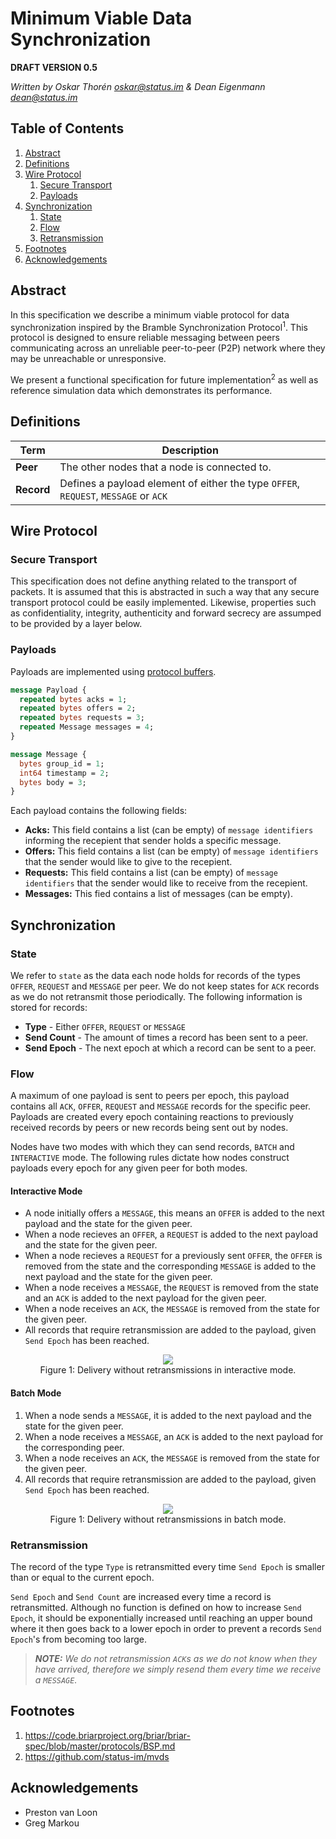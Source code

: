 # Minimum Viable Data Synchronization

**DRAFT VERSION 0.5**

*Written by Oskar Thorén oskar@status.im & Dean Eigenmann dean@status.im*

## Table of Contents

1. [Abstract](#abstract)
2. [Definitions](#definitions)
3. [Wire Protocol](#wire-protocol)
    1. [Secure Transport](#secure-transport) 
    2. [Payloads](#payloads)
4. [Synchronization](#synchronization)
    1. [State](#state)
    2. [Flow](#flow)
    3. [Retransmission](#retransmission)
5. [Footnotes](#footnotes)
6. [Acknowledgements](#acknowledgements)

## Abstract

In this specification we describe a minimum viable protocol for data synchronization inspired by the Bramble Synchronization Protocol<sup>1</sup>. This protocol is designed to ensure reliable messaging between peers communicating across an unreliable peer-to-peer (P2P) network where they may be unreachable or unresponsive.

We present a functional specification for future implementation<sup>2</sup> as well as reference simulation data which demonstrates its performance.

## Definitions

| Term | Description |
|------|-------------|
| **Peer** | The other nodes that a node is connected to. |
| **Record** | Defines a payload element of either the type `OFFER`, `REQUEST`, `MESSAGE` or `ACK` |

## Wire Protocol

### Secure Transport

This specification does not define anything related to the transport of packets. It is assumed that this is abstracted in such a way that any secure transport protocol could be easily implemented. Likewise, properties such as confidentiality, integrity, authenticity and forward secrecy are assumped to be provided by a layer below.

### Payloads

Payloads are implemented using [protocol buffers](https://developers.google.com/protocol-buffers/).

```protobuf
message Payload {
  repeated bytes acks = 1;
  repeated bytes offers = 2;
  repeated bytes requests = 3;
  repeated Message messages = 4;
}

message Message {
  bytes group_id = 1;
  int64 timestamp = 2;
  bytes body = 3;
}

```

Each payload contains the following fields:

- **Acks:** This field contains a list (can be empty) of `message identifiers` informing the recepient that sender holds a specific message.
- **Offers:** This field contains a list (can be empty) of `message identifiers` that the sender would like to give to the recepient.
- **Requests:** This field contains a list (can be empty) of `message identifiers` that the sender would like to receive from the recepient.
- **Messages:** This fied contains a list of messages (can be empty).

## Synchronization

### State

We refer to `state` as the data each node holds for records of the types `OFFER`, `REQUEST` and `MESSAGE` per peer. We do not keep states for `ACK` records as we do not retransmit those periodically. The following information is stored for records:

 - **Type** - Either `OFFER`, `REQUEST` or `MESSAGE`
 - **Send Count** - The amount of times a record has been sent to a peer.
 - **Send Epoch** - The next epoch at which a record can be sent to a peer.

### Flow

A maximum of one payload is sent to peers per epoch, this payload contains all `ACK`, `OFFER`, `REQUEST` and `MESSAGE` records for the specific peer. Payloads are created every epoch containing reactions to previously received records by peers or new records being sent out by nodes. 

Nodes have two modes with which they can send records, `BATCH` and `INTERACTIVE` mode. The following rules dictate how nodes construct payloads every epoch for any given peer for both modes.

#### Interactive Mode

 - A node initially offers a `MESSAGE`, this means an `OFFER` is added to the next payload and the state for the given peer.
 - When a node recieves an `OFFER`, a `REQUEST` is added to the next payload and the state for the given peer. 
 - When a node recieves a `REQUEST` for a previously sent `OFFER`, the `OFFER` is removed from the state and the corresponding `MESSAGE` is added to the next payload and the state for the given peer.
 - When a node receives a `MESSAGE`, the `REQUEST` is removed from the state and an `ACK` is added to the next payload for the given peer.
 - When a node receives an `ACK`, the `MESSAGE` is removed from the state for the given peer.
 - All records that require retransmission are added to the payload, given `Send Epoch` has been reached.

<p align="center">
    <img src="./assets/mvds/interactive_seqdiagram.png" />
    <br />
    Figure 1: Delivery without retransmissions in interactive mode.
</p>

#### Batch Mode

 1. When a node sends a `MESSAGE`, it is added to the next payload and the state for the given peer.
 2. When a node receives a `MESSAGE`, an `ACK` is added to the next payload for the corresponding peer.
 3. When a node receives an `ACK`, the `MESSAGE` is removed from the state for the given peer.
 4. All records that require retransmission are added to the payload, given `Send Epoch` has been reached.

<!-- diagram -->

<p align="center">
    <img src="./assets/mvds/batch_seqdiagram.png" />
    <br />
    Figure 1: Delivery without retransmissions in batch mode.
</p>


<!-- Interactions with state, flow chart with retransmissions? -->

### Retransmission

The record of the type `Type` is retransmitted every time `Send Epoch` is smaller than or equal to the current epoch.

`Send Epoch` and `Send Count` are increased every time a record is retransmitted. Although no function is defined on how to increase `Send Epoch`, it should be exponentially increased until reaching an upper bound where it then goes back to a lower epoch in order to prevent a records `Send Epoch`'s from becoming too large.

> ***NOTE:** We do not retransmission `ACK`s as we do not know when they have arrived, therefore we simply resend them every time we receive a `MESSAGE`.*

## Footnotes

1. https://code.briarproject.org/briar/briar-spec/blob/master/protocols/BSP.md
2. https://github.com/status-im/mvds

## Acknowledgements
 - Preston van Loon
 - Greg Markou
